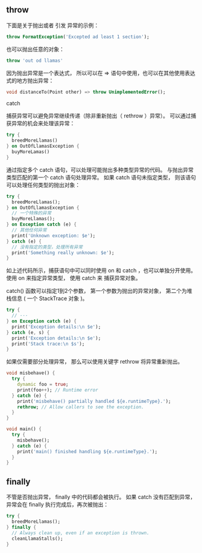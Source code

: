 ## throw

下面是关于抛出或者 引发 异常的示例：

```dart
throw FormatException('Excepted ad least 1 section');
```

也可以抛出任意的对象：

```dart
throw 'out od llamas'
```

因为抛出异常是一个表达式， 所以可以在 => 语句中使用，也可以在其他使用表达式的地方抛出异常：

```dart
void distanceTo(Point other) => throw UnimplementedError();
```

catch

捕获异常可以避免异常继续传递（除非重新抛出（ rethrow ）异常）。 可以通过捕获异常的机会来处理该异常：

```dart
try {
  breedMoreLlamas()
} on OutOfLlamasException {
  buyMoreLamas()
}
```

通过指定多个 catch 语句，可以处理可能抛出多种类型异常的代码。 与抛出异常类型匹配的第一个 catch 语句处理异常。 如果 catch 语句未指定类型， 则该语句可以处理任何类型的抛出对象：

```dart
try {
  breedMoreLlamas();
} on OutOfLlamasException {
  // 一个特殊的异常
  buyMoreLlamas();
} on Exception catch (e) {
  // 其他任何异常
  print('Unknown exception: $e');
} catch (e) {
  // 没有指定的类型，处理所有异常
  print('Something really unknown: $e');
}
```

如上述代码所示，捕获语句中可以同时使用 on 和 catch ，也可以单独分开使用。 使用 on 来指定异常类型， 使用 catch 来 捕获异常对象。

catch() 函数可以指定1到2个参数， 第一个参数为抛出的异常对象， 第二个为堆栈信息 ( 一个 StackTrace 对象 )。

```dart
try {
  // ···
} on Exception catch (e) {
  print('Exception details:\n $e');
} catch (e, s) {
  print('Exception details:\n $e');
  print('Stack trace:\n $s');
}
```

如果仅需要部分处理异常， 那么可以使用关键字 rethrow 将异常重新抛出。

```dart
void misbehave() {
  try {
    dynamic foo = true;
    print(foo++); // Runtime error
  } catch (e) {
    print('misbehave() partially handled ${e.runtimeType}.');
    rethrow; // Allow callers to see the exception.
  }
}

void main() {
  try {
    misbehave();
  } catch (e) {
    print('main() finished handling ${e.runtimeType}.');
  }
}
```

## finally

不管是否抛出异常， finally 中的代码都会被执行。 如果 catch 没有匹配到异常， 异常会在 finally 执行完成后，再次被抛出：

```dart
try {
  breedMoreLlamas();
} finally {
  // Always clean up, even if an exception is thrown.
  cleanLlamaStalls();
}
```